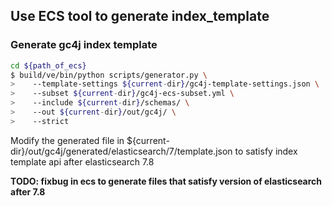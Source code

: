 ## Use ECS tool to generate index_template

### Generate gc4j index template
``` sh
cd ${path_of_ecs}
$ build/ve/bin/python scripts/generator.py \
>    --template-settings ${current-dir}/gc4j-template-settings.json \
>    --subset ${current-dir}/gc4j-ecs-subset.yml \
>    --include ${current-dir}/schemas/ \
>    --out ${current-dir}/out/gc4j/ \
>    --strict
```

Modify the generated file in ${current-dir}/out/gc4j/generated/elasticsearch/7/template.json to satisfy index template api after elasticsearch 7.8

**TODO: fixbug in ecs to generate files that satisfy version of elasticsearch after 7.8**
